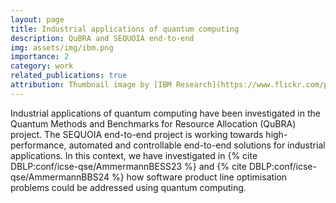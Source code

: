 ```yaml
---
layout: page
title: Industrial applications of quantum computing
description: QuBRA and SEQUOIA end-to-end
img: assets/img/ibm.png
importance: 2
category: work
related_publications: true
attribution: Thumbnail image by [IBM Research](https://www.flickr.com/photos/ibm_research_zurich/), on [Flickr](https://www.flickr.com/photos/ibm_research_zurich/51248690716/), licensed under [CC BY 2.0](https://creativecommons.org/licenses/by/2.0/).
---
```


Industrial applications of quantum computing have been investigated in the Quantum Methods and Benchmarks for Resource Allocation (QuBRA) project.
The SEQUOIA end-to-end project is working towards high-performance, automated and controllable end-to-end solutions for industrial applications.
In this context, we have investigated in {% cite DBLP:conf/icse-qse/AmmermannBESS23 %} and {% cite DBLP:conf/icse-qse/AmmermannBBS24 %} how software product line optimisation problems could be addressed using quantum computing.
